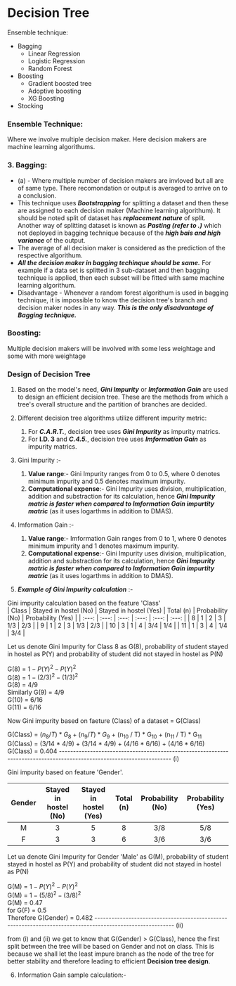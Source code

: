 # Decision Tree
Ensemble technique:
- Bagging
  - Linear Regression 
  - Logistic Regression
  - Random Forest
- Boosting 
  - Gradient boosted tree
  - Adoptive boosting
  - XG Boosting
- Stocking
### Ensemble Technique: 
Where we involve multiple decision maker. Here decision makers are machine learning algorithums.
### 3. Bagging:
-  (a) - Where multiple number of decision makers are invloved but all are of same type. There recomondation or output is averaged to arrive on to a conclusion.
- This technique uses ***Bootstrapping*** for splitting a dataset and then these are assigned to each decision maker (Machine learning algorithum). It should be noted split of dataset has  ***replacement nature***  of split. Another way of splitting dataset is known as ***Pasting (refer to .)*** which not deployed in bagging technique because of the ***high bais and high variance*** of the output. 
- The average of all decision maker is considered as the prediction of the respective algorithum.
- ***All the decision maker in bagging techinque should be same.*** For example if a data set is splitted in 3 sub-dataset and then bagging technique is applied, then each subset will be fitted with same machine learning algorithum.
- Disadvantage - Whenever a random forest algorithum is used in bagging technique, it is impossible to know the decision tree's branch and decision maker nodes in any way. ***This is the only disadvantage of Bagging technique.***
### Boosting:
Multiple decision makers will be involved with some less weightage and some with more weightage 



### Design of Decision Tree 

1. Based on the model's need, ***Gini Impurity*** or ***Imformation Gain*** are used to design an efficient decision tree. These are the methods from which a tree's overall structure and the partition of branches are decided.

2. Different decision tree algorithms utilize different impurity metric:
   1. For ***C.A.R.T.***, decision tree uses ***Gini Impurity*** as impurity matrics.
   2. For **I.D. 3** and ***C.4.5.***, decision tree uses ***Imformation Gain*** as impurity matrics.

3. Gini Impurity :-
   1. **Value range**:- Gini Impurity ranges from 0 to 0.5, where 0 denotes minimum impurity and 0.5 denotes maximum impurity.
   2. **Computational expense**:- Gini Impurity uses division, multiplication, addition and substraction for its calculation, hence ***Gini Impurity    matric is faster when compared to Imformation Gain impurtity matric*** (as it uses logarthms in addition to DMAS).
  
4. Imformation Gain :-  
   1. **Value range**:- Imformation Gain ranges from 0 to 1, where 0 denotes minimum impurity and 1 denotes maximum impurity.
   2. **Computational expense**:- Gini Impurity uses division, multiplication, addition and substraction for its calculation, hence ***Gini Impurity    matric is faster when compared to Imformation Gain impurtity matric*** (as it uses logarthms in addition to DMAS).
   
5. ***Example of Gini Impurity calculation*** :- 

Gini impurity calculation based on the feature 'Class' <br />
| Class | Stayed in hostel (No) | Stayed in hostel (Yes) | Total (n) | Probability (No) | Probability (Yes) |
| :---: | :---: | :---: | :---: | :---: | :---: |
| 8 | 1 | 2 | 3 | 1/3 | 2/3 |
| 9 | 1 | 2 | 3 | 1/3 | 2/3 |
| 10 | 3 | 1 | 4 | 3/4 | 1/4 |
| 11 | 1 | 3 | 4 | 1/4 | 3/4 | 
   
Let us denote Gini Impurity for Class 8 as G(8), probability of student stayed in hostel as P(Y) and probability of student did not stayed in hostel as P(N) 

G(8) = $1 - P(Y)^2 - P(Y)^2$ <br />
G(8) = $1 - (2/3)^2 - (1/3)^2$ <br />
G(8) = 4/9 <br />
Similarly G(9) = 4/9 <br />
G(10) = 6/16 <br />
G(11) = 6/16 <br />

Now Gini impurity based on faeture (Class) of a dataset = G(Class)

G(Class) = ${(n_8 / T) * G_8} + {(n_9 / T) * G_9}$ +  (n<sub>10</sub> / T) * G<sub>10</sub> + (n<sub>11</sub> / T) * G<sub>11</sub> <br />
G(Class) = (3/14 * 4/9) + (3/14 * 4/9) + (4/16 * 6/16) + (4/16 * 6/16) <br />
G(Class) = 0.404 ---------------------------------------------------------------------------------------------------------------------- (i)

Gini impurity based on feature 'Gender'. <br />

| Gender | Stayed in hostel (No) | Stayed in hostel (Yes) | Total (n) | Probability (No) | Probability (Yes) |
| :---: | :---: | :---: | :---: | :---: | :---: |
| M | 3 | 5 | 8 | 3/8 | 5/8 |
| F | 3 | 3 | 6 | 3/6 | 3/6 | 

Let ua denote Gini Impurity for Gender 'Male' as G(M), probability of student stayed in hostel as P(Y) and probability of student did not stayed in hostel as P(N) 

G(M) = $1 - P(Y)^2 - P(Y)^2$ <br />
G(M) = $1 - (5/8)^2 - (3/8)^2$ <br />
G(M) = 0.47 <br />
for G(F) = 0.5 <br />
Therefore G(Gender) = 0.482 ---------------------------------------------------------------------------------------------------------- (ii)

from (i) and (ii) we get to know that G(Gender) > G(Class), hence the first split between the tree will be based on Gender and not on class. This is because we shall let the least impure branch as the node of the tree for better stability and therefore leading to efficient **Decision tree design**.
 
6. Information Gain sample calculation:-
